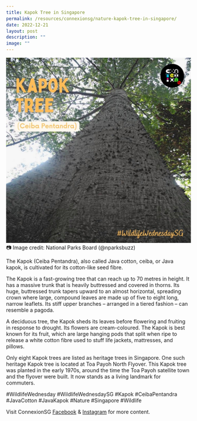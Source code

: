 ```yaml
---
title: Kapok Tree in Singapore
permalink: /resources/connexionsg/nature-kapok-tree-in-singapore/
date: 2022-12-21
layout: post
description: ""
image: ""
---
```

![](/images/connexionsg/2023/320515200_717837292851565_1068675009286528984_n.jpg)
📷 Image credit: National Parks Board (@nparksbuzz)

The Kapok (Ceiba Pentandra), also called Java cotton, ceiba, or Java kapok, is cultivated for its cotton-like seed fibre.

The Kapok is a fast-growing tree that can reach up to 70 metres in height. It has a massive trunk that is heavily buttressed and covered in thorns. Its huge, buttressed trunk tapers upward to an almost horizontal, spreading crown where large, compound leaves are made up of five to eight long, narrow leaflets. Its stiff upper branches – arranged in a tiered fashion – can resemble a pagoda.

A deciduous tree, the Kapok sheds its leaves before flowering and fruiting in response to drought. Its flowers are cream-coloured. The Kapok is best known for its fruit, which are large hanging pods that split when ripe to release a white cotton fibre used to stuff life jackets, mattresses, and pillows.

Only eight Kapok trees are listed as heritage trees in Singapore. One such heritage Kapok tree is located at Toa Payoh North Flyover. This Kapok tree was planted in the early 1970s, around the time the Toa Payoh satellite town and the flyover were built. It now stands as a living landmark for commuters.

#WildlifeWednesday #WildlifeWednesdaySG #Kapok #CeibaPentandra #JavaCotton #JavaKapok #Nature #Singapore #Wildlife

Visit ConnexionSG [Facebook](https://www.facebook.com/ConnexionSG) & [Instagram](https://www.instagram.com/connexionsg/) for more content.